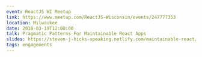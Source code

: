 ```yaml
---
event: ReactJS WI Meetup
link: https://www.meetup.com/ReactJS-Wisconsin/events/247777353
location: Milwaukee
date: 2018-03-19T12:00:00
talk: Pragmatic Patterns For Maintainable React Apps
slides: https://steven-j-hicks-speaking.netlify.com/maintainable-react/
tags: engagements
---
```

